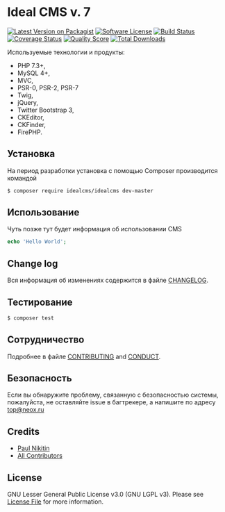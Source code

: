 # Ideal CMS v. 7

[![Latest Version on Packagist][ico-version]][link-packagist]
[![Software License][ico-license]](LICENSE.md)
[![Build Status][ico-travis]][link-travis]
[![Coverage Status][ico-scrutinizer]][link-scrutinizer]
[![Quality Score][ico-code-quality]][link-code-quality]
[![Total Downloads][ico-downloads]][link-downloads]

Используемые технологии и продукты:

* PHP 7.3+,
* MySQL 4+, 
* MVC, 
* PSR-0, PSR-2, PSR-7
* Twig, 
* jQuery,
* Twitter Bootstrap 3,
* CKEditor,
* CKFinder, 
* FirePHP.

## Установка

На период разработки установка с помощью Composer производится командой

``` bash
$ composer require idealcms/idealcms dev-master
```

## Использование

Чуть позже тут будет информация об использовании CMS

``` php
echo 'Hello World';
```

## Change log

Вся информация об изменениях содержится в файле [CHANGELOG](CHANGELOG.md).

## Тестирование

``` bash
$ composer test
```

## Сотрудничество

Подробнее в файле [CONTRIBUTING](CONTRIBUTING.md) and [CONDUCT](CONDUCT.md).

## Безопасность

Если вы обнаружите проблему, связанную с безопасностью системы, пожалуйста, не оставляйте issue в багтрекере, а напишите по адресу top@neox.ru

## Credits

- [Paul Nikitin][link-author]
- [All Contributors][link-contributors]

## License

GNU Lesser General Public License v3.0 (GNU LGPL v3). Please see [License File](LICENSE.md) for more information.

[ico-version]: https://img.shields.io/packagist/v/idealcms/idealcms.svg?style=flat-square
[ico-license]: https://img.shields.io/badge/license-LGPL-blue.svg?style=flat-square
[ico-travis]: https://img.shields.io/travis/idealcms/idealcms/master.svg?style=flat-square
[ico-scrutinizer]: https://img.shields.io/scrutinizer/coverage/g/idealcms/idealcms.svg?style=flat-square
[ico-code-quality]: https://img.shields.io/scrutinizer/g/idealcms/idealcms.svg?style=flat-square
[ico-downloads]: https://img.shields.io/packagist/dt/idealcms/idealcms.svg?style=flat-square

[link-packagist]: https://packagist.org/packages/idealcms/idealcms
[link-travis]: https://travis-ci.org/idealcms/idealcms
[link-scrutinizer]: https://scrutinizer-ci.com/g/idealcms/idealcms/code-structure
[link-code-quality]: https://scrutinizer-ci.com/g/idealcms/idealcms
[link-downloads]: https://packagist.org/packages/idealcms/idealcms
[link-author]: https://github.com/idealcms
[link-contributors]: ../../contributors
